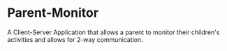 # Parent-Monitor
A Client-Server Application that allows a parent to monitor their children's activities and allows for 2-way communication. 
